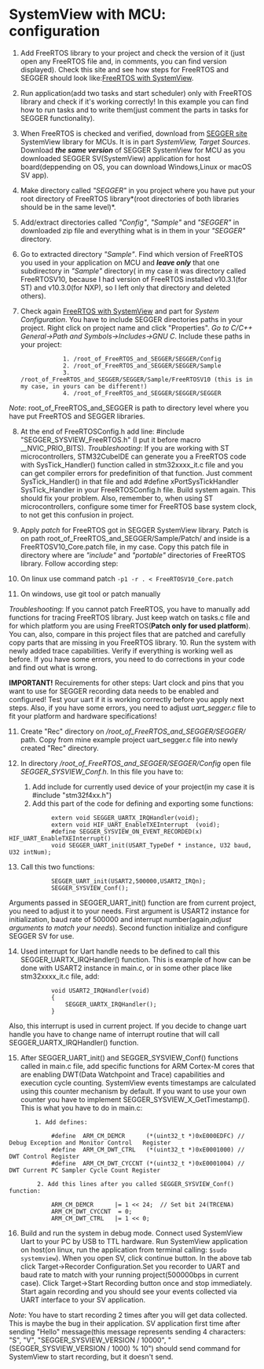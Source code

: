 	
# SystemView with MCU: configuration
			
1. Add FreeRTOS library to your project and check the version of it (just open any FreeRTOS file and, in comments, you can find version displayed). 
Check this site and see how steps for FreeRTOS and SEGGER should look like:[FreeRTOS with SystemView](https://wiki.segger.com/FreeRTOS_with_SystemView#System_Configuration).
2. Run application(add two tasks and start scheduler) only with FreeRTOS library and check if it's working correctly! In this example you can find how to run tasks and to write them(just comment the parts in tasks for SEGGER functionality).
3. When FreeRTOS is checked and verified, download from [SEGGER site](https://www.segger.com/downloads/systemview/) SystemView library for MCUs. It is in part *SystemView, Target Sources*. Download ***the same version*** of SEGGER SystemView for MCU as you downloaded SEGGER SV(SystemView) application for host board(deppending on OS, you can download Windows,Linux or macOS  SV app).
4. Make directory called *"SEGGER"* in you project where you have put your root directory of FreeRTOS library*(root directories of both libraries should be in the same level)*.
5. Add/extract directories called *"Config"*, *"Sample"* and *"SEGGER"* in downloaded zip file and everything what is in them in your *"SEGGER"* directory.
6. Go to extracted directory *"Sample"*. Find which version of FreeRTOS you used in your application on MCU and ***leave only*** that one subdirectory in *"Sample"* directory( in my case it was directory called FreeRTOSV10, because I had version of FreeRTOS installed v10.3.1(for ST) and v10.3.0(for NXP), so I left only that directory and deleted others).
7. Check again [FreeRTOS with SystemView](https://wiki.segger.com/FreeRTOS_with_SystemView#System_Configuration) and part for *System Configuration*. You have to include SEGGER directories paths in your project. Right click on project name and click "Properties". *Go to C/C++ General->Path and Symbols->Includes->GNU C*. Include these paths in your project:

				   1. /root_of_FreeRTOS_and_SEGGER/SEGGER/Config
				   2. /root_of_FreeRTOS_and_SEGGER/SEGGER/Sample
				   3. /root_of_FreeRTOS_and_SEGGER/SEGGER/Sample/FreeRTOSV10 (this is in my case, in yours can be different!)
				   4. /root_of_FreeRTOS_and_SEGGER/SEGGER/SEGGER
			   
*Note*: root_of_FreeRTOS_and_SEGGER is path to directory level where you have put FreeRTOS and SEGGER libraries.

8. At the end of FreeRTOSConfig.h add line: #include "SEGGER_SYSVIEW_FreeRTOS.h" (I put it  before macro __NVIC_PRIO_BITS).
 *Troubleshooting*: If you are working with ST microcontrollers, STM32CubeIDE can generate you a FreeRTOS code with SysTick_Handler() function called in stm32xxxx_it.c file and you can get compiler errors for predefinition of that function. Just comment SysTick_Handler() in that file and add #define xPortSysTickHandler SysTick_Handler in your FreeRTOSConfig.h file. Build system again. This should fix your problem. Also, remember to, when using ST microcontrollers, configure some timer for FreeRTOS base system clock, to not get this confusion in project.
9. Apply *patch* for FreeRTOS got in SEGGER SystemView library. Patch is on path root_of_FreeRTOS_and_SEGGER/Sample/Patch/ and inside is a FreeRTOSV10_Core.patch file, in my case. Copy this patch file in directory where are *"include"* and  *"portable"* directories of FreeRTOS library. Follow according step:

1. On linux use command patch ```-p1 -r . < FreeRTOSV10_Core.patch``` 
2. On windows, use git tool or patch manually	
		 
*Troubleshooting*: If you cannot patch FreeRTOS, you have to manually add functions for tracing FreeRTOS library. Just keep watch on tasks.c file and for which platform you are using FreeRTOS(**Patch only for used platform**). You can, also, compare in this project files that are patched and carefully copy parts that are missing in you FreeRTOS library.
10. Run the system with newly added trace capabilities. Verify if everything is working well as before. If you have some errors, you need to do corrections in your code and find out what is wrong.
 
**IMPORTANT!** Recuirements for other steps: Uart clock and pins that you want to use for SEGGER recording data needs to be enabled and configured! Test your uart if it is working correctly before you apply next steps. Also, if you have some errors, you need to adjust *uart_segger.c* file to fit your platform and hardware specifications!
  		   
11. Create "Rec" directory on */root_of_FreeRTOS_and_SEGGER/SEGGER/* path. Copy from mine example project uart_segger.c file into newly created "Rec" directory.

12. In directory */root_of_FreeRTOS_and_SEGGER/SEGGER/Config* open file *SEGGER_SYSVIEW_Conf.h*. In this file you have to:
      
      1. Add include for currently used device of your project(in my case it is #include "stm32f4xx.h")
      2. Add this part of the code for defining and exporting some functions:
```
			extern void SEGGER_UARTX_IRQHandler(void);
			extern void HIF_UART_EnableTXEInterrupt  (void);
			#define SEGGER_SYSVIEW_ON_EVENT_RECORDED(x)  HIF_UART_EnableTXEInterrupt()
			void SEGGER_UART_init(USART_TypeDef * instance, U32 baud, U32 intNum);
```

13. Call this two functions:
```
	  		SEGGER_UART_init(USART2,500000,USART2_IRQn);
	  		SEGGER_SYSVIEW_Conf();
```
Arguments passed in SEGGER_UART_init() function are from current project, you need to adjust it to your needs.
First argument is USART2 instance for initialization, baud rate of 500000 and interrupt number(again,*adjust arguments to match your needs*). 
Second function initialize and configure SEGGER SV for use. 

14. Used interrupt for Uart handle needs to be defined to call this SEGGER_UARTX_IRQHandler() function. This is example of how can be done with USART2 instance in main.c, or in some other place like stm32xxxx_it.c file, add:
```
			void USART2_IRQHandler(void)
			{
				SEGGER_UARTX_IRQHandler();
			}
```
Also, this interrupt is used in current project. If you decide to change uart handle you have to change name of interrupt routine that will call SEGGER_UARTX_IRQHandler() function.

15. After SEGGER_UART_init() and SEGGER_SYSVIEW_Conf() functions called in main.c file, add specific functions for ARM Cortex-M cores that are enabling DWT(Data Watchpoint and Trace) capabilities and execution cycle counting. SystemView events timestamps are calculated using this counter mechanism by default. If you want to use your own counter you have to implement SEGGER_SYSVIEW_X_GetTimestamp(). This is what you have to do in main.c:

            1. Add defines:
```
			#define  ARM_CM_DEMCR      (*(uint32_t *)0xE000EDFC) // Debug Exception and Monitor Control   Register
			#define  ARM_CM_DWT_CTRL   (*(uint32_t *)0xE0001000) // DWT Control Register
			#define  ARM_CM_DWT_CYCCNT (*(uint32_t *)0xE0001004) // DWT Current PC Sampler Cycle Count Register
```
            2. Add this lines after you called SEGGER_SYSVIEW_Conf() function:
```
		  	ARM_CM_DEMCR      |= 1 << 24;  // Set bit 24(TRCENA)
  			ARM_CM_DWT_CYCCNT  = 0;
  			ARM_CM_DWT_CTRL   |= 1 << 0; 
```

16. Build and run the system in debug mode. Connect used SystemView Uart to your PC by USB to TTL hardware. Run SystemView application on host(on linux, run the application from terminal calling: ```$sudo systemview```). When you open SV, click continue button. In the above tab click Target->Recorder Configuration.Set you recorder to UART and baud rate to match with your running project(500000bps in current case). Click Target->Start Recording button once and stop immediately. Start again recording and you should see your events collected via UART interface to your SV application. 
 
*Note*: You have to start  recording 2 times after you will get data collected. This is maybe the bug in their application. SV application first time after sending "Hello" message(this message represents sending 4 characters: "S", "V", "SEGGER_SYSVIEW_VERSION / 10000",  "(SEGGER_SYSVIEW_VERSION / 1000) % 10") should send command for SystemView to start recording, but it doesn't send.	

